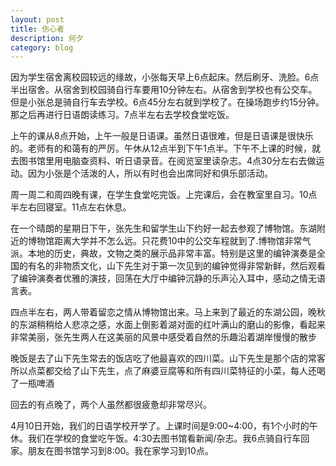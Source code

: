 ```yaml
---
layout: post
title: 伤心者
description: 何夕
category: blog
---
```


因为学生宿舍离校园较远的缘故，小张每天早上6点起床。然后刷牙、洗脸。6点半出宿舍。从宿舍到校园骑自行车要用10分钟左右。从宿舍到学校也有公交车。但是小张总是骑自行车去学校。6点45分左右就到学校了。在操场跑步约15分钟。那之后再进行日语朗读练习。7点半左右去学校食堂吃饭。

上午的课从8点开始，上午一般是日语课。虽然日语很难，但是日语课是很快乐的。老师有的和蔼有的严厉。午休从12点半到下午1点半。下午不上课的时候，就去图书馆里用电脑查资料、听日语录音。在阅览室里读杂志。4点30分左右去做运动。因为小张是个活泼的人，所以有时也会出席同好和俱乐部活动。

周一周二和周四晚有课，在学生食堂吃完饭。上完课后，会在教室里自习。10点半左右回寝室。11点左右休息。

在一个晴朗的星期日下午，张先生和留学生山下约好一起去参观了博物馆。东湖附近的博物馆距离大学并不怎么远。只花费10中的公交车程就到了.博物馆非常气派。本地的历史，典故，文物之类的展示品非常丰富。特别是这里的编钟演奏是全国的有名的非物质文化，山下先生对于第一次见到的编钟觉得非常新鲜，然后观看了编钟演奏者优雅的演技，回荡在大厅中编钟沉静的乐声沁入耳中，感动之情无语言表。

四点半左右，两人带着留恋之情从博物馆出来。马上来到了最近的东湖公园，晚秋的东湖稍稍给人悲凉之感，水面上倒影着湖对面的红叶满山的磨山的影像，看起来非常美丽，张先生两人在这美丽的风景中感受着自然的乐趣沿着湖岸慢慢的散步

晚饭是去了山下先生常去的饭店吃了他最喜欢的四川菜。山下先生是那个店的常客所以点菜都交给了山下先生，点了麻婆豆腐等和所有四川菜特征的小菜，每人还喝了一瓶啤酒

回去的有点晚了，两个人虽然都很疲惫却非常尽兴。


4月10日开始，我们的日语学校开学了。上课时间是9:00~4:00，有1个小时的午休。我们在学校的食堂吃午饭。4:30去图书馆看新闻/杂志。我6点骑自行车回家。朋友在图书馆学习到8:00。我在家学习到10点。
